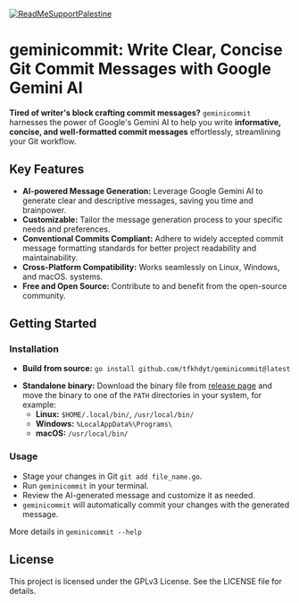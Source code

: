 [![ReadMeSupportPalestine](https://raw.githubusercontent.com/Safouene1/support-palestine-banner/master/banner-project.svg)](https://github.com/Safouene1/support-palestine-banner)

# geminicommit: Write Clear, Concise Git Commit Messages with Google Gemini AI

**Tired of writer's block crafting commit messages?** `geminicommit` harnesses the
power of Google's Gemini AI to help you write **informative, concise, and
well-formatted commit messages** effortlessly, streamlining your Git workflow.

## Key Features

- **AI-powered Message Generation:** Leverage Google Gemini AI to generate clear
  and descriptive messages, saving you time and brainpower.
- **Customizable:** Tailor the message generation process to your specific needs
  and preferences.
- **Conventional Commits Compliant:** Adhere to widely accepted commit message
  formatting standards for better project readability and maintainability.
- **Cross-Platform Compatibility:** Works seamlessly on Linux, Windows, and macOS.
  systems.
- **Free and Open Source:** Contribute to and benefit from the open-source community.

## Getting Started

### Installation

- **Build from source:** `go install github.com/tfkhdyt/geminicommit@latest`
<!-- - **Arch Linux (AUR):** `yay -S geminicommit-bin` -->
- **Standalone binary:** Download the binary file from
  [release page](https://github.com/tfkhdyt/geminicommit/releases) and move the
  binary to one of the `PATH` directories in your system, for example:
  - **Linux:** `$HOME/.local/bin/`, `/usr/local/bin/`
  - **Windows:** `%LocalAppData%\Programs\`
  - **macOS:** `/usr/local/bin/`

### Usage

- Stage your changes in Git `git add file_name.go`.
- Run `geminicommit` in your terminal.
- Review the AI-generated message and customize it as needed.
- `geminicommit` will automatically commit your changes with the generated
  message.

More details in `geminicommit --help`

## License

This project is licensed under the GPLv3 License. See the LICENSE file for details.
